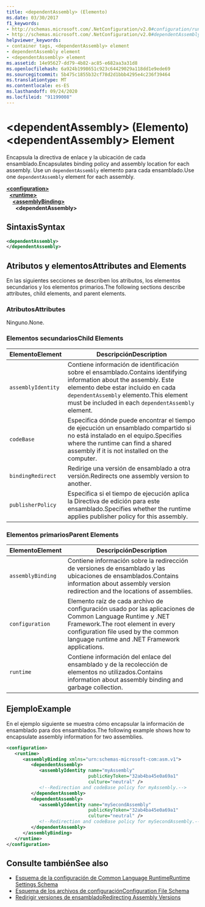```yaml
---
title: <dependentAssembly> (Elemento)
ms.date: 03/30/2017
f1_keywords:
- http://schemas.microsoft.com/.NetConfiguration/v2.0#configuration/runtime/assemblyBinding/dependentAssembly
- http://schemas.microsoft.com/.NetConfiguration/v2.0#dependentAssembly
helpviewer_keywords:
- container tags, <dependentAssembly> element
- dependentAssembly element
- <dependentAssembly> element
ms.assetid: 14e95627-dd79-4b82-ac85-e682aa3a31d8
ms.openlocfilehash: 6a924b1998651c923c64429029a118dd1e9ede69
ms.sourcegitcommit: 5b475c1855b32cf78d2d1bbb4295e4c236f39464
ms.translationtype: MT
ms.contentlocale: es-ES
ms.lasthandoff: 09/24/2020
ms.locfileid: "91199008"
---
```

# <a name="dependentassembly-element"></a><span data-ttu-id="bb185-102">\<dependentAssembly> (Elemento)</span><span class="sxs-lookup"><span data-stu-id="bb185-102">\<dependentAssembly> Element</span></span>

<span data-ttu-id="bb185-103">Encapsula la directiva de enlace y la ubicación de cada ensamblado.</span><span class="sxs-lookup"><span data-stu-id="bb185-103">Encapsulates binding policy and assembly location for each assembly.</span></span> <span data-ttu-id="bb185-104">Use un `dependentAssembly` elemento para cada ensamblado.</span><span class="sxs-lookup"><span data-stu-id="bb185-104">Use one `dependentAssembly` element for each assembly.</span></span>  
  
[**\<configuration>**](../configuration-element.md)\
&nbsp;&nbsp;[**\<runtime>**](runtime-element.md)\
&nbsp;&nbsp;&nbsp;&nbsp;[**\<assemblyBinding>**](assemblybinding-element-for-runtime.md)\
&nbsp;&nbsp;&nbsp;&nbsp;&nbsp;&nbsp;**\<dependentAssembly>**  
  
## <a name="syntax"></a><span data-ttu-id="bb185-105">Sintaxis</span><span class="sxs-lookup"><span data-stu-id="bb185-105">Syntax</span></span>  
  
```xml  
<dependentAssembly>
</dependentAssembly>  
```  
  
## <a name="attributes-and-elements"></a><span data-ttu-id="bb185-106">Atributos y elementos</span><span class="sxs-lookup"><span data-stu-id="bb185-106">Attributes and Elements</span></span>  

 <span data-ttu-id="bb185-107">En las siguientes secciones se describen los atributos, los elementos secundarios y los elementos primarios.</span><span class="sxs-lookup"><span data-stu-id="bb185-107">The following sections describe attributes, child elements, and parent elements.</span></span>  
  
### <a name="attributes"></a><span data-ttu-id="bb185-108">Atributos</span><span class="sxs-lookup"><span data-stu-id="bb185-108">Attributes</span></span>  

 <span data-ttu-id="bb185-109">Ninguno.</span><span class="sxs-lookup"><span data-stu-id="bb185-109">None.</span></span>  
  
### <a name="child-elements"></a><span data-ttu-id="bb185-110">Elementos secundarios</span><span class="sxs-lookup"><span data-stu-id="bb185-110">Child Elements</span></span>  
  
|<span data-ttu-id="bb185-111">Elemento</span><span class="sxs-lookup"><span data-stu-id="bb185-111">Element</span></span>|<span data-ttu-id="bb185-112">Descripción</span><span class="sxs-lookup"><span data-stu-id="bb185-112">Description</span></span>|  
|-------------|-----------------|  
|`assemblyIdentity`|<span data-ttu-id="bb185-113">Contiene información de identificación sobre el ensamblado.</span><span class="sxs-lookup"><span data-stu-id="bb185-113">Contains identifying information about the assembly.</span></span> <span data-ttu-id="bb185-114">Este elemento debe estar incluido en cada `dependentAssembly` elemento.</span><span class="sxs-lookup"><span data-stu-id="bb185-114">This element must be included in each `dependentAssembly` element.</span></span>|  
|`codeBase`|<span data-ttu-id="bb185-115">Especifica dónde puede encontrar el tiempo de ejecución un ensamblado compartido si no está instalado en el equipo.</span><span class="sxs-lookup"><span data-stu-id="bb185-115">Specifies where the runtime can find a shared assembly if it is not installed on the computer.</span></span>|  
|`bindingRedirect`|<span data-ttu-id="bb185-116">Redirige una versión de ensamblado a otra versión.</span><span class="sxs-lookup"><span data-stu-id="bb185-116">Redirects one assembly version to another.</span></span>|  
|`publisherPolicy`|<span data-ttu-id="bb185-117">Especifica si el tiempo de ejecución aplica la Directiva de edición para este ensamblado.</span><span class="sxs-lookup"><span data-stu-id="bb185-117">Specifies whether the runtime applies publisher policy for this assembly.</span></span>|  
  
### <a name="parent-elements"></a><span data-ttu-id="bb185-118">Elementos primarios</span><span class="sxs-lookup"><span data-stu-id="bb185-118">Parent Elements</span></span>  
  
|<span data-ttu-id="bb185-119">Elemento</span><span class="sxs-lookup"><span data-stu-id="bb185-119">Element</span></span>|<span data-ttu-id="bb185-120">Descripción</span><span class="sxs-lookup"><span data-stu-id="bb185-120">Description</span></span>|  
|-------------|-----------------|  
|`assemblyBinding`|<span data-ttu-id="bb185-121">Contiene información sobre la redirección de versiones de ensamblado y las ubicaciones de ensamblados.</span><span class="sxs-lookup"><span data-stu-id="bb185-121">Contains information about assembly version redirection and the locations of assemblies.</span></span>|  
|`configuration`|<span data-ttu-id="bb185-122">Elemento raíz de cada archivo de configuración usado por las aplicaciones de Common Language Runtime y .NET Framework.</span><span class="sxs-lookup"><span data-stu-id="bb185-122">The root element in every configuration file used by the common language runtime and .NET Framework applications.</span></span>|  
|`runtime`|<span data-ttu-id="bb185-123">Contiene información del enlace del ensamblado y de la recolección de elementos no utilizados.</span><span class="sxs-lookup"><span data-stu-id="bb185-123">Contains information about assembly binding and garbage collection.</span></span>|  
  
## <a name="example"></a><span data-ttu-id="bb185-124">Ejemplo</span><span class="sxs-lookup"><span data-stu-id="bb185-124">Example</span></span>  

 <span data-ttu-id="bb185-125">En el ejemplo siguiente se muestra cómo encapsular la información de ensamblado para dos ensamblados.</span><span class="sxs-lookup"><span data-stu-id="bb185-125">The following example shows how to encapsulate assembly information for two assemblies.</span></span>  
  
```xml  
<configuration>  
   <runtime>  
      <assemblyBinding xmlns="urn:schemas-microsoft-com:asm.v1">  
         <dependentAssembly>  
            <assemblyIdentity name="myAssembly"  
                              publicKeyToken="32ab4ba45e0a69a1"  
                              culture="neutral" />  
            <!--Redirection and codeBase policy for myAssembly.-->  
         </dependentAssembly>  
         <dependentAssembly>  
            <assemblyIdentity name="mySecondAssembly"  
                              publicKeyToken="32ab4ba45e0a69a1"  
                              culture="neutral" />  
            <!--Redirection and codeBase policy for mySecondAssembly.-->  
         </dependentAssembly>  
      </assemblyBinding>  
   </runtime>  
</configuration>  
```  
  
## <a name="see-also"></a><span data-ttu-id="bb185-126">Consulte también</span><span class="sxs-lookup"><span data-stu-id="bb185-126">See also</span></span>

- [<span data-ttu-id="bb185-127">Esquema de la configuración de Common Language Runtime</span><span class="sxs-lookup"><span data-stu-id="bb185-127">Runtime Settings Schema</span></span>](index.md)
- [<span data-ttu-id="bb185-128">Esquema de los archivos de configuración</span><span class="sxs-lookup"><span data-stu-id="bb185-128">Configuration File Schema</span></span>](../index.md)
- [<span data-ttu-id="bb185-129">Redirigir versiones de ensamblado</span><span class="sxs-lookup"><span data-stu-id="bb185-129">Redirecting Assembly Versions</span></span>](../../redirect-assembly-versions.md)
